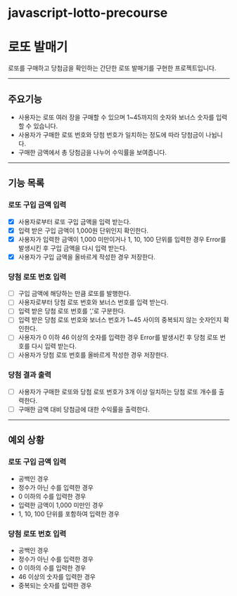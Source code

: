 # javascript-lotto-precourse
# 로또 발매기

로또를 구매하고 당첨금을 확인하는 간단한 로또 발매기를 구현한 프로젝트입니다.

---
## 주요기능 

- 사용자는 로또 여러 장을 구매할 수 있으며 1~45까지의 숫자와 보너스 숫자를 입력할 수 있습니다.
- 사용자가 구매한 로또 번호와 당첨 번호가 일치하는 정도에 따라 당첨금이 나뉩니다.
- 구매한 금액에서 총 당첨금을 나누어 수익률을 보여줍니다.

---

## 기능 목록

### 로또 구입 금액 입력

- [x] 사용자로부터 로또 구입 금액을 입력 받는다.
- [x] 입력 받은 구입 금액이 1,000원 단위인지 확인한다.
- [x] 사용자가 입력한 금액이 1,000 미만이거나 1, 10, 100 단위를 입력한 경우 Error를 발생시킨 후 구입 금액을 다시 입력 받는다.
- [x] 사용자가 구입 금액을 올바르게 작성한 경우 저장한다.

### 당첨 로또 번호 입력

- [ ] 구입 금액에 해당하는 만큼 로또를 발행한다.
- [ ] 사용자로부터 당첨 로또 번호와 보너스 번호를 입력 받는다.
- [ ] 입력 받은 당첨 로또 번호를 ‘,’로 구분한다.
- [ ] 입력 받은 당첨 로또 번호와 보너스 번호가 1~45 사이의 중복되지 않는 숫자인지 확인한다.
- [ ] 사용자가 0 이하 46 이상의 숫자를 입력한 경우 Error를 발생시킨 후 당첨 로또 번호를 다시 입력 받는다.
- [ ] 사용자가 당첨 로또 번호를 올바르게 작성한 경우 저장한다.

### 당첨 결과 출력

- [ ] 사용자가 구매한 로또와 당첨 로또 번호가 3개 이상 일치하는 당첨 로또 개수를 출력한다.
- [ ] 구매한 금액 대비 당첨금에 대한 수익률을 출력한다.
---

## 예외 상황

### 로또 구입 금액 입력

- 공백인 경우
- 정수가 아닌 수를 입력한 경우
- 0 이하의 수를 입력한 경우
- 입력한 금액이 1,000 미만인 경우
- 1, 10, 100 단위를 포함하여 입력한 경우

### 당첨 로또 번호 입력

- 공백인 경우
- 정수가 아닌 수를 입력한 경우
- 0 이하의 수를 입력한 경우
- 46 이상의 숫자를 입력한 경우
- 중복되는 숫자를 입력한 경우